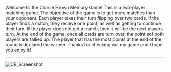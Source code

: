 Welcome to the Charlie Brown Memory Game! This is a two-player matching game. The objective of the game is to get more matches than your opponent. Each player takes their turn flipping over two cards. If the player finds a match, they recieve one point, as well as getting to continue their turn. If the player does not get a match, then it will be the next players turn. At the end of the game, once all cards are turn over, the point sof both players are tallied up. The player that has the most points at the end of the round is declared the winner. Thanks for checking out my game and I hope you enjoy it! 
<hr>

![CB_Screenshot](https://user-images.githubusercontent.com/87543482/189380217-b34a2cba-dc81-48df-8991-7e3082eb7cc7.png)
